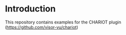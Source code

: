 # Introduction

This repository contains examples for the CHARIOT plugin (https://github.com/visor-vu/chariot)
